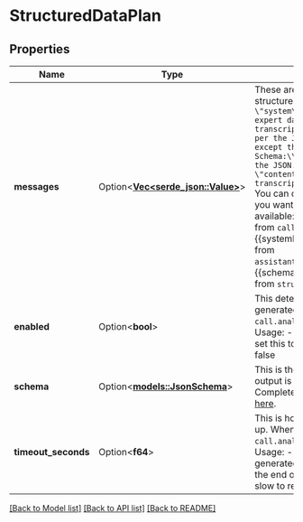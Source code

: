 # StructuredDataPlan

## Properties

Name | Type | Description | Notes
------------ | ------------- | ------------- | -------------
**messages** | Option<[**Vec<serde_json::Value>**](serde_json::Value.md)> | These are the messages used to generate the structured data.  @default: ``` [   {     \"role\": \"system\",     \"content\": \"You are an expert data extractor. You will be given a transcript of a call. Extract structured data per the JSON Schema. DO NOT return anything except the structured data.\\n\\nJson Schema:\\\\n{{schema}}\\n\\nOnly respond with the JSON.\"   },   {     \"role\": \"user\",     \"content\": \"Here is the transcript:\\n\\n{{transcript}}\\n\\n\"   } ]```  You can customize by providing any messages you want.  Here are the template variables available: - {{transcript}}: the transcript of the call from `call.artifact.transcript`- {{systemPrompt}}: the system prompt of the call from `assistant.model.messages[type=system].content`- {{schema}}: the schema of the structured data from `structuredDataPlan.schema` | [optional]
**enabled** | Option<**bool**> | This determines whether structured data is generated and stored in `call.analysis.structuredData`. Defaults to false.  Usage: - If you want to extract structured data, set this to true and provide a `schema`.  @default false | [optional]
**schema** | Option<[**models::JsonSchema**](JsonSchema.md)> | This is the schema of the structured data. The output is stored in `call.analysis.structuredData`.  Complete guide on JSON Schema can be found [here](https://ajv.js.org/json-schema.html#json-data-type). | [optional]
**timeout_seconds** | Option<**f64**> | This is how long the request is tried before giving up. When request times out, `call.analysis.structuredData` will be empty.  Usage: - To guarantee the structured data is generated, set this value high. Note, this will delay the end of call report in cases where model is slow to respond.  @default 5 seconds | [optional]

[[Back to Model list]](../README.md#documentation-for-models) [[Back to API list]](../README.md#documentation-for-api-endpoints) [[Back to README]](../README.md)


